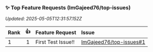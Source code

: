 ### ✨ Top Feature Requests (ImGajeed76/top-issues)

*Updated: 2025-05-05T12:31:57.152Z*

| Rank | 👍 | Feature Request | Issue |
| :--- | :-: | :-------------- | :---- |
| 1 | 1 | First Test Issue!! | [ImGajeed76/top-issues#1](https://github.com/ImGajeed76/top-issues/issues/1) |

